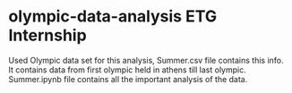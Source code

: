 # olympic-data-analysis ETG Internship

Used Olympic data set for this analysis, Summer.csv file contains this info.<br />
It contains data from first olympic held in athens till last olympic.<br />
Summer.ipynb file contains all the important analysis of the data.
